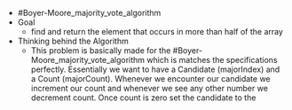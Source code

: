 - #Boyer-Moore_majority_vote_algorithm
- Goal
	- find and return the element that occurs in more than half of the array
- Thinking behind the Algorithm
	- This problem is basically made for the #Boyer-Moore_majority_vote_algorithm which is matches the specifications perfectly. Essentially we want to have a Candidate (majorIndex) and a Count (majorCount). Whenever we encounter our candidate we increment our count and whenever we see any other number we decrement count. Once count is zero set the candidate to the